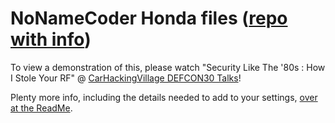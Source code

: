 # NoNameCoder Honda files ([repo with info](https://github.com/nonamecoder/FlipperZeroHondaFirmware))

To view a demonstration of this, please watch "Security Like The '80s : How I Stole Your RF" @ [CarHackingVillage DEFCON30 Talks](https://www.carhackingvillage.com/talks)!

Plenty more info, including the details needed to add to your settings, [over at the ReadMe](https://github.com/nonamecoder/FlipperZeroHondaFirmware#readme).
